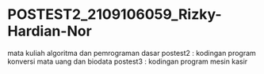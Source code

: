 # POSTEST2_2109106059_Rizky-Hardian-Nor
mata kuliah algoritma dan pemrograman dasar
postest2 : kodingan program konversi mata uang dan biodata
postest3 : kodingan program mesin kasir
